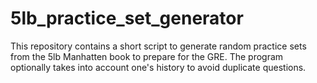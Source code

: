 # 5lb_practice_set_generator
This repository contains a short script to generate random practice sets from the 5lb Manhatten book to prepare for the GRE. The program optionally takes into account one's history to avoid duplicate questions.
